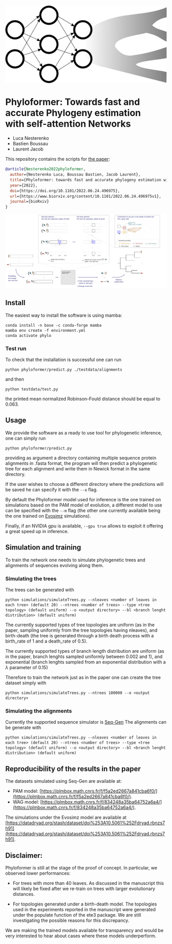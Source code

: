 

<p align="center">
  <img src="https://github.com/lucanest/Phyloformer/blob/main/figures/phyloformer.png">
</p>

# Phyloformer: Towards fast and accurate Phylogeny estimation<br/> with self-attention Networks

- Luca Nesterenko
- Bastien Boussau
- Laurent Jacob

This repository contains the scripts for [the paper](https://www.biorxiv.org/content/10.1101/2022.06.24.496975v1):


```bibtex
@article{Nesterenko2022phyloformer,
  author={Nesterenko Luca, Boussau Bastien, Jacob Laurent},
  title={Phyloformer: towards fast and accurate phylogeny estimation with self-attention networks},
  year={2022},
  doi={https://doi.org/10.1101/2022.06.24.496975},
  url={https://www.biorxiv.org/content/10.1101/2022.06.24.496975v1},
  journal={bioRxiv}
}
```

![](figures/sketch.png)

## Install
The easiest way to install the software is using mamba:

```
conda install -n base -c conda-forge mamba
mamba env create -f environment.yml
conda activate phylo
```

### Test run
To check that the installation is successful one can run

```
python phyloformer/predict.py ./testdata/alignments
```
and then 
```
python testdata/test.py
```
the printed mean normalized Robinson-Fould distance should be equal to 0.063.


## Usage

We provide the software as a ready to use tool for phylogenetic inference, one can simply run
```
python phyloformer/predict.py
```
providing as argument a directory containing multiple sequence protein alignments in .fasta format,
the program will then predict a phylogenetic tree for each alignment and write them in Newick format in the same directory.

If the user wishes to choose a different directory where the predictions will be saved he can specify it with the `--o` flag.

By default the Phyloformer model used for inference is the one trained on simulations based on the PAM model of evolution, a different model to use can be specified with the `--m` flag (the other one currently available being the one trained on [Evosimz](https://gitlab.com/ztzou/phydl/-/tree/master/evosimz) simulations).

Finally, if an NVIDIA gpu is available, `--gpu true` allows to exploit it offering a great speed up in inference.

## Simulation and training

To train the network one needs to simulate phylogenetic trees and alignments of sequences evolving along them.

### Simulating the trees
The trees can be generated with
```
python simulations/simulateTrees.py --nleaves <number of leaves in each tree> (default 20) --ntrees <number of trees> --type <tree topology> (default uniform) --o <output directory> --bl <branch lenght distribution> (default uniform)
```
The currently supported types of tree topologies are uniform (as in the paper, sampling uniformly from the tree topologies having nleaves), and birth-death (the tree is generated through a birth death process with a birth_rate of 1 and a death_rate of 0.5).

The currently supported types of branch length distribution are uniform (as in the paper, branch lenghts sampled uniformly between 0.002 and 1), and
exponential (branch lenghts sampled from an exponential distribution with a $\lambda$ parameter of 0.15)

Therefore to train the network just as in the paper one can create the tree dataset simply with
```
python simulations/simulateTrees.py --ntrees 100000 --o <output directory>
```
### Simulating the alignments
Currently the supported sequence simulator is [Seq-Gen](http://tree.bio.ed.ac.uk/software/seqgen/)
The alignments can be generate with
```
python simulations/simulateTrees.py --nleaves <number of leaves in each tree> (default 20) --ntrees <number of trees> --type <tree topology> (default uniform) --o <output directory> --bl <branch lenght distribution> (default uniform)
```
## Reproducibility of the results in the paper
The datasets simulated using Seq-Gen are available at:

- PAM model: [https://plmbox.math.cnrs.fr/f/f5a2ed2667a841cba6f0/](https://plmbox.math.cnrs.fr/f/f5a2ed2667a841cba6f0/).
- WAG model: [https://plmbox.math.cnrs.fr/f/834248a35ba64752a6a4/](https://plmbox.math.cnrs.fr/f/834248a35ba64752a6a4/).

The simulations under the Evosimz model are available at [https://datadryad.org/stash/dataset/doi%253A10.5061%252Fdryad.rbnzs7h91](https://datadryad.org/stash/dataset/doi%253A10.5061%252Fdryad.rbnzs7h91).

## Disclaimer:

Phyloformer is still at the stage of the proof of concept. In
particular, we observed lower performances:

- For trees with more than 40 leaves. As discussed in the manuscript
  this will likely be fixed after we re-train on trees with larger
  evolutionary distances.

- For topologies generated under a birth-death model. The topologies
  used in the experiments reported in the manuscript were generated
  under the populate function of the ete3 package. We are still
  investigating the possible reasons for this discrepancy.

We are making the trained models available for transparency and would
be very interested to hear about cases where these models
underperform.
